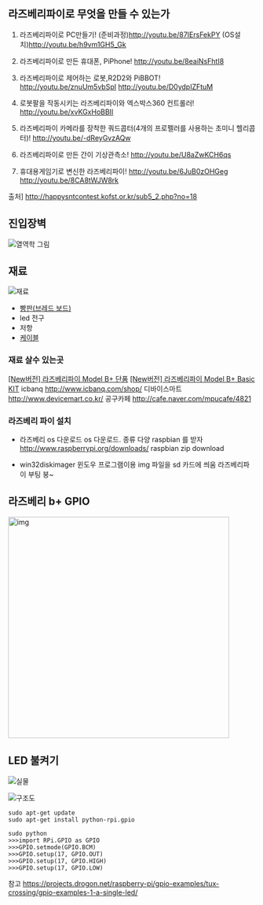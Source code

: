 
## 라즈베리파이로 무엇을 만들 수 있는가
1. 라즈베리파이로 PC만들기!
(준비과정)http://youtu.be/87IErsFekPY
(OS설치)http://youtu.be/h9vm1GH5_Gk

2. 라즈베리파이로 만든 휴대폰, PiPhone!
http://youtu.be/8eaiNsFhtI8

3. 라즈베리파이로 제어하는 로봇,R2D2와 PiBBOT!
http://youtu.be/znuUm5vbSpI
http://youtu.be/D0ydpIZFtuM

4. 로봇팔을 작동시키는 라즈베리파이와 엑스박스360 컨트롤러!
http://youtu.be/xvKGxHoBBII

5. 라즈베리파이 카메라를 장착한 쿼드콥터(4개의 프로펠러를 사용하는 초미니 헬리콥터)!
http://youtu.be/-dReyGvzAQw

6. 라즈베리파이로 만든 간이 기상관측소!
http://youtu.be/U8aZwKCH6qs

7. 휴대용게임기로 변신한 라즈베리파이!
http://youtu.be/6JuB0zOHGeg
http://youtu.be/8CA8tWJW8rk

출처] http://happysntcontest.kofst.or.kr/sub5_2.php?no=18

## 진입장벽
![열역학 그림](http://redslime.typepad.com/.a/6a00e551f28d3c88340120a4d22158970b-pi)

## 재료
![재료](http://www.icbank.com/icbank_data/image/shop_product/2014/8AE4D167-FBF2-469D-8190-164240DFE2C0.jpg)

+ [빵판(브레드 보드)](http://www.icbanq.com/shop/product_detail.asp?prod_code=P005535466)
+ led 전구
+ 저항
+ [케이블](http://www.devicemart.co.kr/1113721)

### 재료 살수 있는곳
[[New버전] 라즈베리파이 Model B+ 단품](http://www.icbanq.com/shop/product_detail.asp?prod_code=P005587400&catg_code=115185)
[[New버전] 라즈베리파이 Model B+ Basic KIT](http://www.icbanq.com/shop/product_detail.asp?prod_code=P005607887&catg_code=115185)
icbanq  http://www.icbanq.com/shop/
디바이스마트 http://www.devicemart.co.kr/
공구카페  http://cafe.naver.com/mpucafe/4821

### 라즈베리 파이 설치

- 라즈베리 os 다운로드
os 다운로드. 종류 다양 raspbian 를 받자
http://www.raspberrypi.org/downloads/
raspbian zip download

- win32diskimager
윈도우 프로그램이용
img 파일을 sd 카드에 씌움
라즈베리파이 부팅 붕~


## 라즈베리 b+ GPIO
<img src="http://data.designspark.info/uploads/images/53bc258dc6c0425cb44870b50ab30621" alt="img" style="width: 450px;"/>

## LED 불켜기

![실물](/img/rasledr.png)

![구조도](/img/rasled.png)

```
sudo apt-get update
sudo apt-get install python-rpi.gpio

sudo python
>>>import RPi.GPIO as GPIO
>>>GPIO.setmode(GPIO.BCM)
>>>GPIO.setup(17, GPIO.OUT)
>>>GPIO.setup(17, GPIO.HIGH)
>>>GPIO.setup(17, GPIO.LOW)

```

참고
https://projects.drogon.net/raspberry-pi/gpio-examples/tux-crossing/gpio-examples-1-a-single-led/